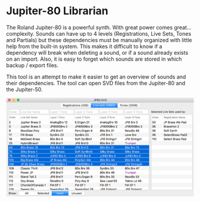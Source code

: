 # Jupiter-80 Librarian
The Roland Jupiter-80 is a powerful synth. With great power comes great... complexity. Sounds can have up to 4 levels (Registrations, Live Sets, Tones and Partials) but these dependencies must be manually organized with little help from the built-in system. This makes it difficult to know if a dependency will break when deleting a sound, or if a sound already exists on an import. Also, it is easy to forget which sounds are stored in which backup / export files.

This tool is an attempt to make it easier to get an overview of sounds and their dependencies. The tool can open SVD files from the Jupiter-80 and the Jupiter-50.

![Screenshot](https://raw.githubusercontent.com/kimsand/Jupiter80Librarian/master/images/JP80.png)
